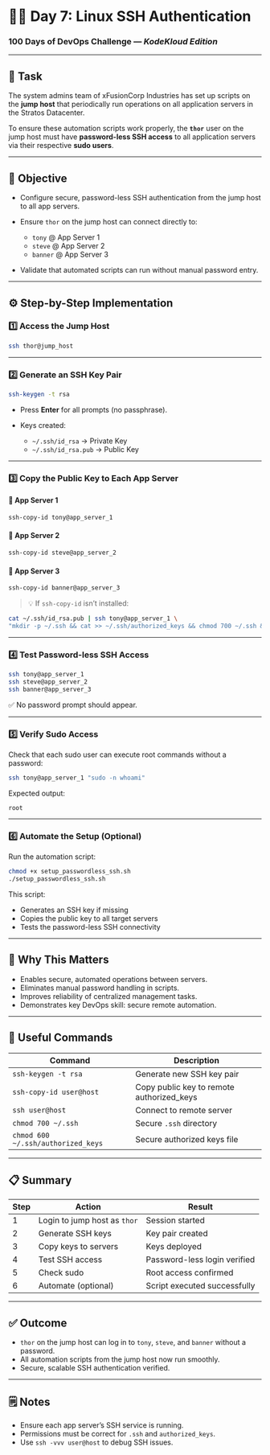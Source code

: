 # 🧑‍💻 Day 7: Linux SSH Authentication

### 100 Days of DevOps Challenge — *KodeKloud Edition*

---

## 📘 Task

The system admins team of xFusionCorp Industries has set up scripts on the **jump host** that periodically run operations on all application servers in the Stratos Datacenter.

To ensure these automation scripts work properly, the **`thor`** user on the jump host must have **password-less SSH access** to all application servers via their respective **sudo users**.

---

## 🎯 Objective

* Configure secure, password-less SSH authentication from the jump host to all app servers.
* Ensure `thor` on the jump host can connect directly to:

  * `tony` @ App Server 1
  * `steve` @ App Server 2
  * `banner` @ App Server 3
* Validate that automated scripts can run without manual password entry.

---

## ⚙️ Step-by-Step Implementation

### 1️⃣ Access the Jump Host

```bash
ssh thor@jump_host
```

---

### 2️⃣ Generate an SSH Key Pair

```bash
ssh-keygen -t rsa
```

* Press **Enter** for all prompts (no passphrase).
* Keys created:

  * `~/.ssh/id_rsa`  → Private Key
  * `~/.ssh/id_rsa.pub`  → Public Key

---

### 3️⃣ Copy the Public Key to Each App Server

#### 🔹 App Server 1

```bash
ssh-copy-id tony@app_server_1
```

#### 🔹 App Server 2

```bash
ssh-copy-id steve@app_server_2
```

#### 🔹 App Server 3

```bash
ssh-copy-id banner@app_server_3
```

> 💡 If `ssh-copy-id` isn’t installed:

```bash
cat ~/.ssh/id_rsa.pub | ssh tony@app_server_1 \
"mkdir -p ~/.ssh && cat >> ~/.ssh/authorized_keys && chmod 700 ~/.ssh && chmod 600 ~/.ssh/authorized_keys"
```

---

### 4️⃣ Test Password-less SSH Access

```bash
ssh tony@app_server_1
ssh steve@app_server_2
ssh banner@app_server_3
```

✅ No password prompt should appear.

---

### 5️⃣ Verify Sudo Access

Check that each sudo user can execute root commands without a password:

```bash
ssh tony@app_server_1 "sudo -n whoami"
```

Expected output:

```
root
```

---

### 6️⃣ Automate the Setup (Optional)

Run the automation script:

```bash
chmod +x setup_passwordless_ssh.sh
./setup_passwordless_ssh.sh
```

This script:

* Generates an SSH key if missing
* Copies the public key to all target servers
* Tests the password-less SSH connectivity

---

## 🧠 Why This Matters

* Enables secure, automated operations between servers.
* Eliminates manual password handling in scripts.
* Improves reliability of centralized management tasks.
* Demonstrates key DevOps skill: secure remote automation.

---

## 🧰 Useful Commands

| Command                            | Description                               |
| ---------------------------------- | ----------------------------------------- |
| `ssh-keygen -t rsa`                | Generate new SSH key pair                 |
| `ssh-copy-id user@host`            | Copy public key to remote authorized_keys |
| `ssh user@host`                    | Connect to remote server                  |
| `chmod 700 ~/.ssh`                 | Secure `.ssh` directory                   |
| `chmod 600 ~/.ssh/authorized_keys` | Secure authorized keys file               |

---

## 📋 Summary

| Step | Action                       | Result                       |
| ---- | ---------------------------- | ---------------------------- |
| 1    | Login to jump host as `thor` | Session started              |
| 2    | Generate SSH keys            | Key pair created             |
| 3    | Copy keys to servers         | Keys deployed                |
| 4    | Test SSH access              | Password-less login verified |
| 5    | Check sudo                   | Root access confirmed        |
| 6    | Automate (optional)          | Script executed successfully |

---

## ✅ Outcome

* `thor` on the jump host can log in to `tony`, `steve`, and `banner` without a password.
* All automation scripts from the jump host now run smoothly.
* Secure, scalable SSH authentication verified.

---

## 🗒️ Notes

* Ensure each app server’s SSH service is running.
* Permissions must be correct for `.ssh` and `authorized_keys`.
* Use `ssh -vvv user@host` to debug SSH issues.

